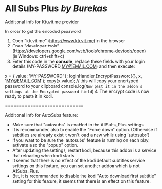 All Subs Plus *by Burekas*
============================

Additional info for Ktuvit.me provider

In order to get the encoded password:

1. Open "ktuvit.me" (https://www.ktuvit.me) in the browser
2. Open "developer tools" (https://developers.google.com/web/tools/chrome-devtools/open)  
(in Windows: ctrl+shift+c)
3. Enter this code in the **console**, replace these fields with your login details (MY-PASSWORD,MY@EMAIL.COM) and then execute: 

x = { value: 'MY-PASSWORD' };
loginHandler.EncryptPassword({}, x, 'MY@EMAIL.COM');
copy(x.value); // this will copy your encrtyped password to your clipboard
console.log(`Now past it in the addon's settings at the Encrypted password field`)
4. The encrypt code is now ready to paste it in kodi.

============================

Additional info for AutoSubs feature:

* Make sure that "autosubs" is enabled in the AllSubs_Plus settings.
* It is recommanded also to enable the "Force down" option.
(Otherwise if subtitles are already exist it won't load a new while using 'autosubs')
* If you want to be sure the 'autosubs' feature is running on each play, activate also the "popup" option.
* After updating the settings, restart kodi, because this addon is a service that reloading when kodi starts.
* It seems that there is no effect of the kodi default subtitles service settings on this feature, 
you can set another addon which is not AllSubs_Plus.
* But, it is recommanded to disable the kodi "Auto download first subtitle" setting for this feature,
it seems that there is an effect on this feature.
